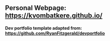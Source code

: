## Personal Webpage: https://kvombatkere.github.io/

#### Dev portfolio template adapted from: https://github.com/RyanFitzgerald/devportfolio
